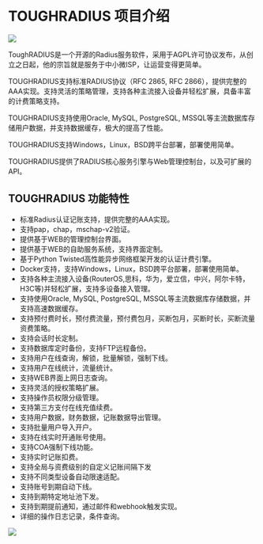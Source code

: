 # TOUGHRADIUS 项目介绍

[![](https://badge.imagelayers.io/talkincode/toughradius:v2.svg)](https://imagelayers.io/?images=talkincode/toughradius:v2 'Get your own badge on imagelayers.io')

ToughRADIUS是一个开源的Radius服务软件，采用于AGPL许可协议发布，从创立之日起，他的宗旨就是服务于中小微ISP，让运营变得更简单。

TOUGHRADIUS支持标准RADIUS协议（RFC 2865, RFC 2866），提供完整的AAA实现。支持灵活的策略管理，支持各种主流接入设备并轻松扩展，具备丰富的计费策略支持。

TOUGHRADIUS支持使用Oracle, MySQL, PostgreSQL, MSSQL等主流数据库存储用户数据，并支持数据缓存，极大的提高了性能。

TOUGHRADIUS支持Windows，Linux，BSD跨平台部署，部署使用简单。

TOUGHRADIUS提供了RADIUS核心服务引擎与Web管理控制台，以及可扩展的API。


## TOUGHRADIUS 功能特性

- 标准Radius认证记账支持，提供完整的AAA实现。
- 支持pap，chap，mschap-v2验证。
- 提供基于WEB的管理控制台界面。
- 提供基于WEB的自助服务系统，支持界面定制。
- 基于Python Twisted高性能异步网络框架开发的认证计费引擎。
- Docker支持，支持Windows，Linux，BSD跨平台部署，部署使用简单。
- 支持各种主流接入设备(RouterOS,思科，华为，爱立信，中兴，阿尔卡特，H3C等)并轻松扩展，支持多设备接入管理。
- 支持使用Oracle, MySQL, PostgreSQL, MSSQL等主流数据库存储数据，并支持高速数据缓存。
- 支持预付费时长，预付费流量，预付费包月，买断包月，买断时长，买断流量资费策略。
- 支持会话时长定制。
- 支持数据库定时备份，支持FTP远程备份。
- 支持用户在线查询，解锁，批量解锁，强制下线。
- 支持用户在线统计，流量统计。
- 支持WEB界面上网日志查询。
- 支持灵活的授权策略扩展。
- 支持操作员权限分级管理。
- 支持第三方支付在线充值续费。
- 支持用户数据，财务数据，记账数据导出管理。
- 支持批量用户导入开户。
- 支持在线实时开通账号使用。
- 支持COA强制下线功能。
- 支持实时记账扣费。
- 支持全局与资费级别的自定义记账间隔下发
- 支持不同类型设备自动限速适配。
- 支持账号到期自动下线。
- 支持到期特定地址池下发。
- 支持到期提前通知，通过邮件和webhook触发实现。
- 详细的操作日志记录，条件查询。

![][image-1]



[image-1]:	../imgs/toughcloud_struct.png